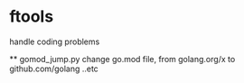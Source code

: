 # ftools
handle coding problems

** gomod_jump.py    change go.mod file,  from golang.org/x to github.com/golang   ..etc
